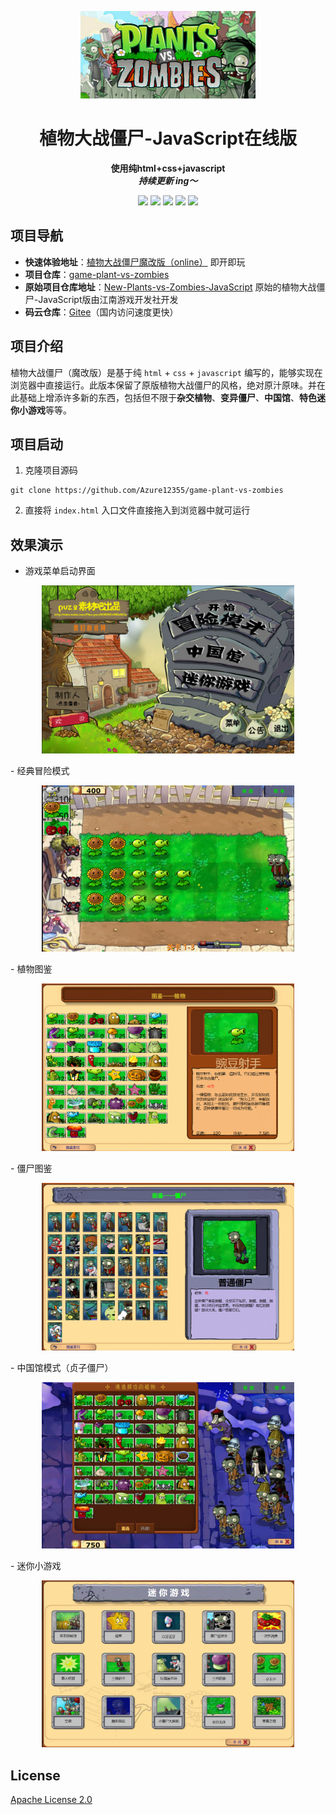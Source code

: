 <p align="center">
    <a href="" target="_blank">
      <img src="./assets/logo.webp" width="280" />
    </a>
</p>

<h1 align="center">植物大战僵尸-JavaScript在线版</h1>
<p align="center"><strong>使用纯html+css+javascript<br><em>持续更新 ing～</em></strong></p>

<div align="center">
    <a href="https://www.weilanx.com/"><img src="https://img.shields.io/badge/个人博客-蔚蓝-orange.svg?style=plasticr"></a>
    <a href="https://www.jiangnangame.com/"><img src="https://img.shields.io/badge/官方网站-点我进入-green.svg?style=plasticr"></a>
    <a href="https://github.com/Azure12355/game-plant-vs-zombies"><img src="https://img.shields.io/badge/github-项目地址-yellow.svg?style=plasticr"></a>
    <a href="https://github.com/Azure12355/game-plant-vs-zombies"><img src="https://img.shields.io/badge/码云-项目地址-orange.svg?style=plasticr"></a>
    <a href="https://azure12355.github.io/game-plant-vs-zombies/"><img src="https://img.shields.io/badge/online-点我即玩-blueviolet.svg?style=plasticr"></a>
    
</div>

## 项目导航

- **快速体验地址**：[植物大战僵尸魔改版（online）](https://azure12355.github.io/game-plant-vs-zombies/) 即开即玩
- **项目仓库**：[game-plant-vs-zombies](https://github.com/Azure12355/game-plant-vs-zombies)
- **原始项目仓库地址**：[New-Plants-vs-Zombies-JavaScript](https://github.com/jiangnangame/New-Plants-vs-Zombies-JavaScript) 原始的植物大战僵尸-JavaScript版由江南游戏开发社开发
- **码云仓库**：[Gitee](https://github.com/Azure12355/game-plant-vs-zombies)（国内访问速度更快）

## 项目介绍

植物大战僵尸（魔改版）是基于纯 `html` + `css` + `javascript` 编写的，能够实现在浏览器中直接运行。此版本保留了原版植物大战僵尸的风格，绝对原汁原味。并在此基础上增添许多新的东西，包括但不限于**杂交植物**、**变异僵尸**、**中国馆**、**特色迷你小游戏**等等。

## 项目启动
1. 克隆项目源码
```shell
git clone https://github.com/Azure12355/game-plant-vs-zombies
```
2. 直接将 `index.html` 入口文件直接拖入到浏览器中就可运行

## 效果演示
- 游戏菜单启动界面
<p align="center">
    <a href="" target="_blank">
      <img src="./assets/game01.png" width="80%" />
    </a>
</p>
- 经典冒险模式 
<p align="center">
    <a href="" target="_blank">
      <img src="./assets/game02.png" width="80%" />
    </a>
</p>
- 植物图鉴
<p align="center">
    <a href="" target="_blank">
      <img src="./assets/game03.png" width="80%" />
    </a>
</p>
- 僵尸图鉴
<p align="center">
    <a href="" target="_blank">
      <img src="./assets/game04.png" width="80%" />
    </a>
</p>
- 中国馆模式（贞子僵尸）
<p align="center">
    <a href="" target="_blank">
      <img src="./assets/game05.png" width="80%" />
    </a>
</p>
- 迷你小游戏
<p align="center">
    <a href="" target="_blank">
      <img src="./assets/game06.png" width="80%" />
    </a>
</p>


## License
[Apache License 2.0](./LICENSE)